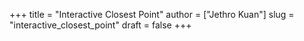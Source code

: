 +++
title = "Interactive Closest Point"
author = ["Jethro Kuan"]
slug = "interactive_closest_point"
draft = false
+++
